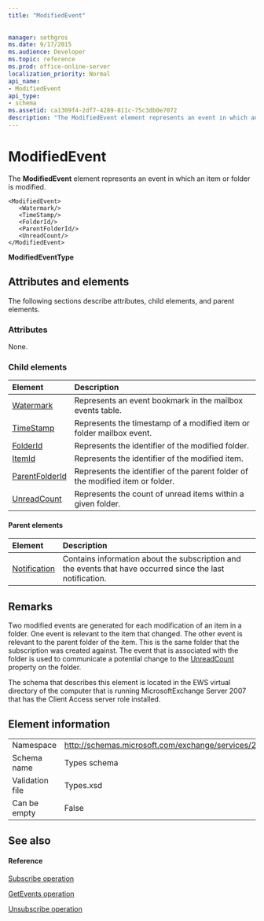 ```yaml
---
title: "ModifiedEvent"
 
 
manager: sethgros
ms.date: 9/17/2015
ms.audience: Developer
ms.topic: reference
ms.prod: office-online-server
localization_priority: Normal
api_name:
- ModifiedEvent
api_type:
- schema
ms.assetid: ca1309f4-2df7-4289-811c-75c3db0e7072
description: "The ModifiedEvent element represents an event in which an item or folder is modified."
---
```


# ModifiedEvent

The **ModifiedEvent** element represents an event in which an item or folder is modified. 
  
```
<ModifiedEvent>
   <Watermark/>
   <TimeStamp/>
   <FolderId/>
   <ParentFolderId/>
   <UnreadCount/>
</ModifiedEvent>
```

 **ModifiedEventType**
## Attributes and elements

The following sections describe attributes, child elements, and parent elements.
  
### Attributes

None.
  
### Child elements

|**Element**|**Description**|
|:-----|:-----|
|[Watermark](watermark.md) <br/> |Represents an event bookmark in the mailbox events table.  <br/> |
|[TimeStamp](timestamp.md) <br/> |Represents the timestamp of a modified item or folder mailbox event.  <br/> |
|[FolderId](folderid.md) <br/> |Represents the identifier of the modified folder.  <br/> |
|[ItemId](itemid.md) <br/> |Represents the identifier of the modified item.  <br/> |
|[ParentFolderId](parentfolderid.md) <br/> |Represents the identifier of the parent folder of the modified item or folder.  <br/> |
|[UnreadCount](unreadcount.md) <br/> |Represents the count of unread items within a given folder.  <br/> |
   
#### Parent elements

|**Element**|**Description**|
|:-----|:-----|
|[Notification](notification-ex15websvcsotherref.md) <br/> |Contains information about the subscription and the events that have occurred since the last notification.  <br/> |
   
## Remarks

Two modified events are generated for each modification of an item in a folder. One event is relevant to the item that changed. The other event is relevant to the parent folder of the item. This is the same folder that the subscription was created against. The event that is associated with the folder is used to communicate a potential change to the [UnreadCount](unreadcount.md) property on the folder. 
  
The schema that describes this element is located in the EWS virtual directory of the computer that is running MicrosoftExchange Server 2007 that has the Client Access server role installed.
  
## Element information

|||
|:-----|:-----|
|Namespace  <br/> |http://schemas.microsoft.com/exchange/services/2006/types  <br/> |
|Schema name  <br/> |Types schema  <br/> |
|Validation file  <br/> |Types.xsd  <br/> |
|Can be empty  <br/> |False  <br/> |
   
## See also

#### Reference

[Subscribe operation](subscribe-operation.md)
  
[GetEvents operation](getevents-operation.md)
  
[Unsubscribe operation](unsubscribe-operation.md)

